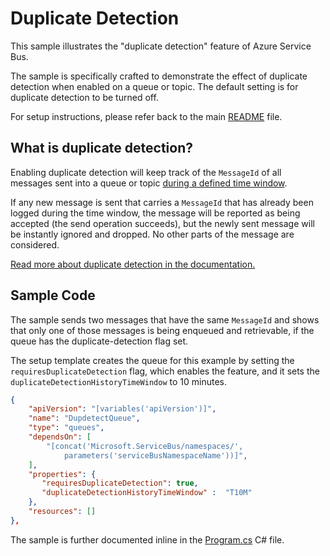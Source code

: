 # Duplicate Detection

This sample illustrates the "duplicate detection" feature of Azure Service Bus.

The sample is specifically crafted to demonstrate the effect of duplicate
detection when enabled on a queue or topic. The default setting is for duplicate
detection to be turned off. 

For setup instructions, please refer back to the main [README](../README.md) file.

## What is duplicate detection?

Enabling duplicate detection will keep track of the ```MessageId``` of all
messages sent into a queue or topic [during a defined time window][1]. 

If any new message is sent that carries a ```MessageId``` that has already been
logged during the time window, the message will be reported as being accepted
(the send operation succeeds), but the newly sent message will be instantly
ignored and dropped. No other parts of the message are considered.

[Read more about duplicate detection in the documentation.][2]

## Sample Code 

The sample sends two messages that have the same ```MessageId``` and shows that
only one of those messages is being enqueued and retrievable, if the queue has
the duplicate-detection flag set. 

The setup template creates the queue for this example by setting the
```requiresDuplicateDetection``` flag, which enables the feature, and it sets
the ```duplicateDetectionHistoryTimeWindow``` to 10 minutes.


``` JSON
{
    "apiVersion": "[variables('apiVersion')]",
    "name": "DupdetectQueue",
    "type": "queues",
    "dependsOn": [
        "[concat('Microsoft.ServiceBus/namespaces/', 
            parameters('serviceBusNamespaceName'))]",
    ],
    "properties": {
	   "requiresDuplicateDetection": true,
       "duplicateDetectionHistoryTimeWindow" :  "T10M"
    },
    "resources": []
},
```

The sample is further documented inline in the [Program.cs](Program.cs) C# file.

[1]: https://docs.microsoft.com/azure/service-bus-messaging/duplicate-detection#enable-duplicate-detection
[2]: https://docs.microsoft.com/azure/service-bus-messaging/duplicate-detection